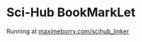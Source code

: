 # Sci-Hub BookMarkLet

Running at [maximeborry.com/scihub_linker](https://maximeborry.com/scihub_linker)
